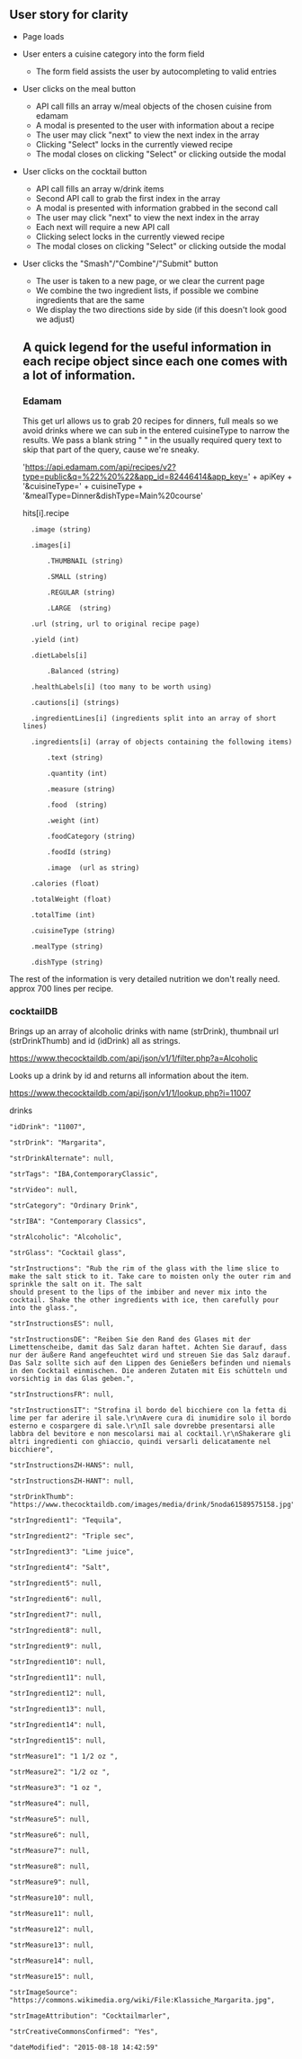 ## User story for clarity

- Page loads
- User enters a cuisine category into the form field
    - The form field assists the user by autocompleting to valid entries
- User clicks on the meal button
    - API call fills an array w/meal objects of the chosen cuisine from edamam
    - A modal is presented to the user with information about a recipe
    - The user may click "next" to view the next index in the array
    - Clicking "Select" locks in the currently viewed recipe
    - The modal closes on clicking "Select" or clicking outside the modal
- User clicks on the cocktail button
    - API call fills an array w/drink items
    - Second API call to grab the first index in the array
    - A modal is presented with information grabbed in the second call
    - The user may click "next" to view the next index in the array
    - Each next will require a new API call
    - Clicking select locks in the currently viewed recipe
    - The modal closes on clicking "Select" or clicking outside the modal
- User clicks the "Smash"/"Combine"/"Submit" button
    - The user is taken to a new page, or we clear the current page
    - We combine the two ingredient lists, if possible we combine ingredients that are the same
    - We display the two directions side by side (if this doesn't look good we adjust)

    ## A quick legend for the useful information in each recipe object since each one comes with a lot of information.

    ### Edamam

    This get url allows us to grab 20 recipes for dinners, full meals so we avoid drinks where we can sub in the entered cuisineType to narrow the results. We pass a blank string " " in the usually required query text to skip that part of the query, cause we're sneaky.

    'https://api.edamam.com/api/recipes/v2?type=public&q=%22%20%22&app_id=82446414&app_key=' + apiKey + '&cuisineType=' + cuisineType +  '&mealType=Dinner&dishType=Main%20course'


    hits[i].recipe

        .image (string)

        .images[i]

            .THUMBNAIL (string)

            .SMALL (string) 

            .REGULAR (string)

            .LARGE  (string)

        .url (string, url to original recipe page)

        .yield (int)

        .dietLabels[i]

            .Balanced (string)

        .healthLabels[i] (too many to be worth using)

        .cautions[i] (strings)

        .ingredientLines[i] (ingredients split into an array of short lines)

        .ingredients[i] (array of objects containing the following items)

            .text (string)

            .quantity (int)

            .measure (string)

            .food  (string)

            .weight (int)

            .foodCategory (string)

            .foodId (string)

            .image  (url as string)

        .calories (float)

        .totalWeight (float)

        .totalTime (int)

        .cuisineType (string)

        .mealType (string)
        
        .dishType (string)

The rest of the information is very detailed nutrition we don't really need. approx 700 lines per recipe.

### cocktailDB

Brings up an array of alcoholic drinks with name (strDrink), thumbnail url (strDrinkThumb) and id (idDrink) all as strings.

https://www.thecocktaildb.com/api/json/v1/1/filter.php?a=Alcoholic

Looks up a drink by id and returns all information about the item.

https://www.thecocktaildb.com/api/json/v1/1/lookup.php?i=11007

drinks

    "idDrink": "11007",

    "strDrink": "Margarita",

    "strDrinkAlternate": null,

    "strTags": "IBA,ContemporaryClassic",
    
    "strVideo": null,

    "strCategory": "Ordinary Drink",

    "strIBA": "Contemporary Classics",

    "strAlcoholic": "Alcoholic",

    "strGlass": "Cocktail glass",

    "strInstructions": "Rub the rim of the glass with the lime slice to make the salt stick to it. Take care to moisten only the outer rim and sprinkle the salt on it. The salt 
    should present to the lips of the imbiber and never mix into the cocktail. Shake the other ingredients with ice, then carefully pour into the glass.",

    "strInstructionsES": null,

    "strInstructionsDE": "Reiben Sie den Rand des Glases mit der Limettenscheibe, damit das Salz daran haftet. Achten Sie darauf, dass nur der äußere Rand angefeuchtet wird und streuen Sie das Salz darauf. Das Salz sollte sich auf den Lippen des Genießers befinden und niemals in den Cocktail einmischen. Die anderen Zutaten mit Eis schütteln und vorsichtig in das Glas geben.",

    "strInstructionsFR": null,

    "strInstructionsIT": "Strofina il bordo del bicchiere con la fetta di lime per far aderire il sale.\r\nAvere cura di inumidire solo il bordo esterno e cospargere di sale.\r\nIl sale dovrebbe presentarsi alle labbra del bevitore e non mescolarsi mai al cocktail.\r\nShakerare gli altri ingredienti con ghiaccio, quindi versarli delicatamente nel bicchiere",

    "strInstructionsZH-HANS": null,

    "strInstructionsZH-HANT": null,

    "strDrinkThumb": "https://www.thecocktaildb.com/images/media/drink/5noda61589575158.jpg",

    "strIngredient1": "Tequila",

    "strIngredient2": "Triple sec",

    "strIngredient3": "Lime juice",

    "strIngredient4": "Salt",

    "strIngredient5": null,

    "strIngredient6": null,

    "strIngredient7": null,

    "strIngredient8": null,

    "strIngredient9": null,

    "strIngredient10": null,

    "strIngredient11": null,

    "strIngredient12": null,

    "strIngredient13": null,

    "strIngredient14": null,

    "strIngredient15": null,

    "strMeasure1": "1 1/2 oz ",

    "strMeasure2": "1/2 oz ",

    "strMeasure3": "1 oz ",

    "strMeasure4": null,

    "strMeasure5": null,

    "strMeasure6": null,

    "strMeasure7": null,

    "strMeasure8": null,

    "strMeasure9": null,

    "strMeasure10": null,

    "strMeasure11": null,

    "strMeasure12": null,

    "strMeasure13": null,

    "strMeasure14": null,

    "strMeasure15": null,

    "strImageSource": "https://commons.wikimedia.org/wiki/File:Klassiche_Margarita.jpg",

    "strImageAttribution": "Cocktailmarler",

    "strCreativeCommonsConfirmed": "Yes",
    
    "dateModified": "2015-08-18 14:42:59"